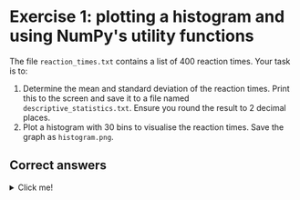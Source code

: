 # Exercise 1: plotting a histogram and using NumPy's utility functions
The file `reaction_times.txt` contains a list of 400 reaction times. Your task is to:
1. Determine the mean and standard deviation of the reaction times. Print this to the screen and save it to a file named `descriptive_statistics.txt`. Ensure you round the result to 2 decimal places.
2. Plot a histogram with 30 bins to visualise the reaction times. Save the graph as `histogram.png`.

## Correct answers
<details>
  <summary>Click me!</summary>
  
  ```txt
  avg. reaction time = (0.25 +/- 0.05) seconds
  ```
  ![Histogram with 30 bins showing the spread of results in `reaction_times.txt`](histogram.png)
  
</details>
